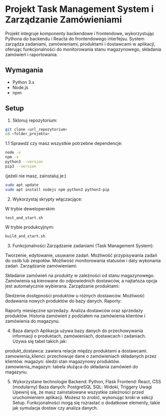 # Projekt Task Management System i Zarządzanie Zamówieniami

Projekt integruje komponenty backendowe i frontendowe, wykorzystując Pythona do backendu i Reacta do frontendowego interfejsu. System zarządza zadaniami, zamówieniami, produktami i dostawcami w aplikacji, oferując funkcjonalności do monitorowania stanu magazynowego, składania zamówień i raportowania.

## Wymagania

- Python 3.x
- Node.js
- npm

## Setup

1. Sklonuj repozytorium:

```bash
git clone <url_repozytorium>
cd <folder_projektu>
```
1.1 Sprawdź czy masz wszystkie potrzebne dependencje:
```bash
node -v
npm -v
python3 --version
pip3 --version
```
(jeżeli nie masz, zainstaluj je:)
```bash
sudo apt update
sudo apt install nodejs npm python3 python3-pip
```
   
2. Wykorzystaj skrypty włączacjące:

 W trybie deweloperskim
   ```bash
   test_and_start.sh
   ```
 W trybie produkcyjnym:
   ```bash
   build_and_start.sh
   ```

3. Funkcjonalności
Zarządzanie zadaniami (Task Management System):

Tworzenie, edytowanie, usuwanie zadań.
Możliwość przypisywania zadań do osób lub zespołów.
Możliwość monitorowania statusów i daty wykonania zadań.
Zarządzanie zamówieniami:

Składanie zamówień na produkty w zależności od stanu magazynowego.
Zamówienia są kierowane do odpowiednich dostawców, a najtańsza opcja jest automatycznie wybierana.
Zarządzanie produktami:

Śledzenie dostępności produktów u różnych dostawców.
Możliwość dodawania nowych produktów do bazy danych.
Raporty:

Raporty miesięczne sprzedaży.
Analiza dostawców oraz sprzedaży produktów.
Historia zamówień z podziałem na zamówienia klientów i zamówienia do magazynu.

4. Baza danych
Aplikacja używa bazy danych do przechowywania informacji o produktach, zamówieniach, dostawcach i zadaniach. Używa się tabel takich jak:

produkt_dostawca: zawiera relacje między produktami a dostawcami.
zamowienia_klienci: przechowuje dane o zamówieniach składanych przez klientów.
magazyn: śledzi stan magazynowy produktów.
zamowienia_magazyn: tabela służąca do składania zamówień do magazynu.


5. Wykorzystane technologie
Backend: Python, Flask
Frontend: React, CSS (modularny)
Baza danych: PostgreSQL
SQL: Widoki, Triggery
Uwagi
Upewnij się, że masz zainstalowane wszystkie zależności przed uruchomieniem aplikacji. Możesz to zrobić, wykonując kroki w sekcji Setup.
Funkcjonalności mogą się rozrastać o dodatkowe elementy, takie jak symulacja dostaw czy analiza danych.
